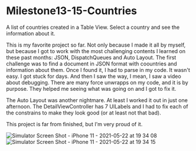 
# Milestone13-15-Countries

A list of countries created in a Table View. Select a country and see the information about it. 

This is my favorite project so far. Not only because I made it all by myself, but because I got to work with the most challenging contents I learned on these past months: JSON, DispatchQueues and Auto Layout. 
The first challenge was to find a document in JSON format with coountries and information about them. Once I found it, I had to parse in my code. It wasn't easy. I got stuck for days. And then I saw the way, I mean, I saw a video about debugging. There are many force unwrapps on my code, and it is by purpose. They helped me seeing what was going on and I got to fix it. 

The Auto Layout was another nightmare. At least I worked it out in just one afternoon. The DetailViewController has 7 UILabels and I had to fix each of the constrains to make they look good (or at least not that bad). 

This project is far from finished, but I'm very proud of it. 

![Simulator Screen Shot - iPhone 11 - 2021-05-22 at 19 34 08](https://user-images.githubusercontent.com/80002790/119242711-a96c3080-bb36-11eb-9dbe-bfb504a2d5e0.png)
![Simulator Screen Shot - iPhone 11 - 2021-05-22 at 19 34 15](https://user-images.githubusercontent.com/80002790/119242713-ac672100-bb36-11eb-8e45-8ea698e2e1d5.png)
